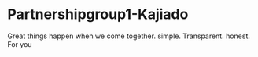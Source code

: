 # Partnershipgroup1-Kajiado
Great things happen when we come together. simple. Transparent. honest. For you
